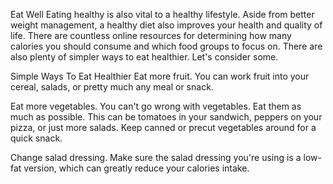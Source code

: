 Eat Well
Eating healthy is also vital to a healthy lifestyle. Aside from better weight management, a healthy diet also improves your health and quality of life. There are countless online resources for determining how many calories you should consume and which food groups to focus on. There are also plenty of simpler ways to eat healthier. Let's consider some.

Simple Ways To Eat Healthier
Eat more fruit. You can work fruit into your cereal, salads, or pretty much any meal or snack.

Eat more vegetables. You can't go wrong with vegetables. Eat them as much as possible. This can be tomatoes in your sandwich, peppers on your pizza, or just more salads. Keep canned or precut vegetables around for a quick snack. 

Change salad dressing. Make sure the salad dressing you're using is a low-fat version, which can greatly reduce your calories intake.



